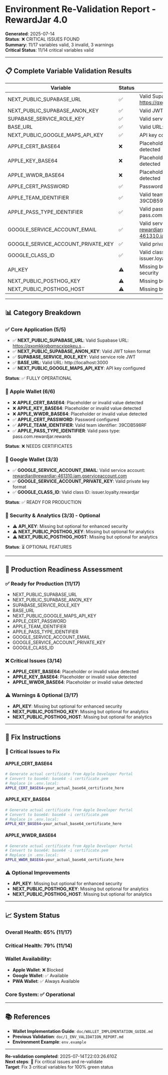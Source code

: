 # Environment Re-Validation Report - RewardJar 4.0

**Generated**: 2025-07-14  
**Status**: ❌ CRITICAL ISSUES FOUND  
**Summary**: 11/17 variables valid, 3 invalid, 3 warnings  
**Critical Status**: 11/14 critical variables valid

---

## 📋 Complete Variable Validation Results

| Variable | Status | Message |
|----------|--------|---------|
| NEXT_PUBLIC_SUPABASE_URL | ✅ | Valid Supabase URL: https://qxomkkjgbqmscxjppkeu.s... |
| NEXT_PUBLIC_SUPABASE_ANON_KEY | ✅ | Valid JWT token format |
| SUPABASE_SERVICE_ROLE_KEY | ✅ | Valid service role JWT |
| BASE_URL | ✅ | Valid URL: http://localhost:3000 |
| NEXT_PUBLIC_GOOGLE_MAPS_API_KEY | ✅ | API key configured |
| APPLE_CERT_BASE64 | ❌ | Placeholder or invalid value detected |
| APPLE_KEY_BASE64 | ❌ | Placeholder or invalid value detected |
| APPLE_WWDR_BASE64 | ❌ | Placeholder or invalid value detected |
| APPLE_CERT_PASSWORD | ✅ | Password configured |
| APPLE_TEAM_IDENTIFIER | ✅ | Valid team identifier: 39CDB598RF |
| APPLE_PASS_TYPE_IDENTIFIER | ✅ | Valid pass type: pass.com.rewardjar.rewards |
| GOOGLE_SERVICE_ACCOUNT_EMAIL | ✅ | Valid service account: rewardjar@rewardjar-461310.iam.gserviceaccount.com |
| GOOGLE_SERVICE_ACCOUNT_PRIVATE_KEY | ✅ | Valid private key format |
| GOOGLE_CLASS_ID | ✅ | Valid class ID: issuer.loyalty.rewardjar |
| API_KEY | ⚠️ | Missing but optional for enhanced security |
| NEXT_PUBLIC_POSTHOG_KEY | ⚠️ | Missing but optional for analytics |
| NEXT_PUBLIC_POSTHOG_HOST | ⚠️ | Missing but optional for analytics |

---

## 📊 Category Breakdown

### ✅ Core Application (5/5)
- ✅ **NEXT_PUBLIC_SUPABASE_URL**: Valid Supabase URL: https://qxomkkjgbqmscxjppkeu.s...
- ✅ **NEXT_PUBLIC_SUPABASE_ANON_KEY**: Valid JWT token format
- ✅ **SUPABASE_SERVICE_ROLE_KEY**: Valid service role JWT
- ✅ **BASE_URL**: Valid URL: http://localhost:3000
- ✅ **NEXT_PUBLIC_GOOGLE_MAPS_API_KEY**: API key configured

**Status**: ✅ FULLY OPERATIONAL

### 🍎 Apple Wallet (6/6)
- ❌ **APPLE_CERT_BASE64**: Placeholder or invalid value detected
- ❌ **APPLE_KEY_BASE64**: Placeholder or invalid value detected
- ❌ **APPLE_WWDR_BASE64**: Placeholder or invalid value detected
- ✅ **APPLE_CERT_PASSWORD**: Password configured
- ✅ **APPLE_TEAM_IDENTIFIER**: Valid team identifier: 39CDB598RF
- ✅ **APPLE_PASS_TYPE_IDENTIFIER**: Valid pass type: pass.com.rewardjar.rewards

**Status**: ❌ NEEDS CERTIFICATES

### 🤖 Google Wallet (3/3)
- ✅ **GOOGLE_SERVICE_ACCOUNT_EMAIL**: Valid service account: rewardjar@rewardjar-461310.iam.gserviceaccount.com
- ✅ **GOOGLE_SERVICE_ACCOUNT_PRIVATE_KEY**: Valid private key format
- ✅ **GOOGLE_CLASS_ID**: Valid class ID: issuer.loyalty.rewardjar

**Status**: ✅ READY FOR PRODUCTION

### 🔐 Security & Analytics (3/3) - Optional
- ⚠️ **API_KEY**: Missing but optional for enhanced security
- ⚠️ **NEXT_PUBLIC_POSTHOG_KEY**: Missing but optional for analytics
- ⚠️ **NEXT_PUBLIC_POSTHOG_HOST**: Missing but optional for analytics

**Status**: ⏳ OPTIONAL FEATURES

---

## 🚀 Production Readiness Assessment

### ✅ Ready for Production (11/17)
- NEXT_PUBLIC_SUPABASE_URL
- NEXT_PUBLIC_SUPABASE_ANON_KEY
- SUPABASE_SERVICE_ROLE_KEY
- BASE_URL
- NEXT_PUBLIC_GOOGLE_MAPS_API_KEY
- APPLE_CERT_PASSWORD
- APPLE_TEAM_IDENTIFIER
- APPLE_PASS_TYPE_IDENTIFIER
- GOOGLE_SERVICE_ACCOUNT_EMAIL
- GOOGLE_SERVICE_ACCOUNT_PRIVATE_KEY
- GOOGLE_CLASS_ID

### ❌ Critical Issues (3/14)
- **APPLE_CERT_BASE64**: Placeholder or invalid value detected
- **APPLE_KEY_BASE64**: Placeholder or invalid value detected
- **APPLE_WWDR_BASE64**: Placeholder or invalid value detected

### ⚠️ Warnings & Optional (3/17)
- **API_KEY**: Missing but optional for enhanced security
- **NEXT_PUBLIC_POSTHOG_KEY**: Missing but optional for analytics
- **NEXT_PUBLIC_POSTHOG_HOST**: Missing but optional for analytics

---

## 🔧 Fix Instructions

### 🚨 Critical Issues to Fix

#### APPLE_CERT_BASE64
```bash
# Generate actual certificate from Apple Developer Portal
# Convert to base64: base64 -i certificate.pem
# Replace in .env.local:
APPLE_CERT_BASE64=your_actual_base64_certificate_here
```

#### APPLE_KEY_BASE64
```bash
# Generate actual certificate from Apple Developer Portal
# Convert to base64: base64 -i certificate.pem
# Replace in .env.local:
APPLE_KEY_BASE64=your_actual_base64_certificate_here
```

#### APPLE_WWDR_BASE64
```bash
# Generate actual certificate from Apple Developer Portal
# Convert to base64: base64 -i certificate.pem
# Replace in .env.local:
APPLE_WWDR_BASE64=your_actual_base64_certificate_here
```

### ⚠️ Optional Improvements

- **API_KEY**: Missing but optional for enhanced security
- **NEXT_PUBLIC_POSTHOG_KEY**: Missing but optional for analytics
- **NEXT_PUBLIC_POSTHOG_HOST**: Missing but optional for analytics

---

## 📈 System Status

### **Overall Health**: 65% (11/17)
### **Critical Health**: 79% (11/14)

### **Wallet Availability**:
- **Apple Wallet**: ❌ Blocked
- **Google Wallet**: ✅ Available
- **PWA Wallet**: ✅ Always Available

### **Core System**: ✅ Operational

---

## 📚 References

- **Wallet Implementation Guide**: `doc/WALLET_IMPLEMENTATION_GUIDE.md`
- **Previous Validation**: `doc/1_ENV_VALIDATION_REPORT.md`
- **Environment Example**: `env.example`

---

**Re-validation completed**: 2025-07-14T22:03:26.610Z  
**Next steps**: 🔧 Fix critical issues and re-validate  
**Target**: Fix 3 critical variables for 100% green status
